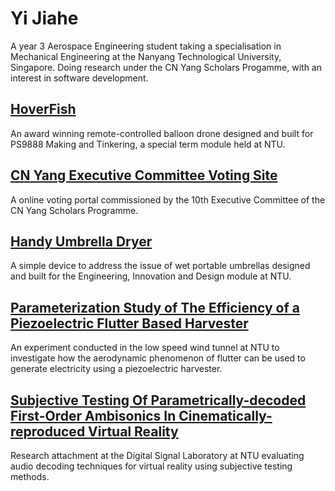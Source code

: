 # Yi Jiahe
A year 3 Aerospace Engineering student taking a specialisation in Mechanical Engineering at the Nanyang Technological University, Singapore. Doing research under the CN Yang Scholars Progamme, with an interest in software development.

## [HoverFish](HoverFish.md)
An award winning remote-controlled balloon drone designed and built for PS9888 Making and Tinkering, a special term module held at NTU.


## [CN Yang Executive Committee Voting Site](VotingSite.md)
A online voting portal commissioned by the 10th Executive Committee of the CN Yang Scholars Programme.


## [Handy Umbrella Dryer](HUD.md)
A simple device to address the issue of wet portable umbrellas designed and built for the Engineering, Innovation and Design module at NTU.


## [Parameterization Study of The Efficiency of a Piezoelectric Flutter Based Harvester](CY1400.md)
An experiment conducted in the low speed wind tunnel at NTU to investigate how the aerodynamic phenomenon of flutter can be used to generate electricity using a piezoelectric harvester.


## [Subjective Testing Of Parametrically-decoded First-Order Ambisonics In Cinematically-reproduced Virtual Reality](CY2001.md)
Research attachment at the Digital Signal Laboratory at NTU evaluating audio decoding techniques for virtual reality using subjective testing methods.